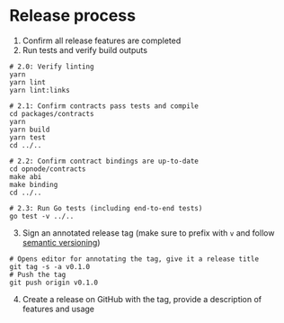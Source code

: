 # Release process

1. Confirm all release features are completed
2. Run tests and verify build outputs
  ```shell
  # 2.0: Verify linting
  yarn
  yarn lint
  yarn lint:links

  # 2.1: Confirm contracts pass tests and compile
  cd packages/contracts
  yarn
  yarn build
  yarn test
  cd ../..
  
  # 2.2: Confirm contract bindings are up-to-date
  cd opnode/contracts
  make abi
  make binding
  cd ../..
  
  # 2.3: Run Go tests (including end-to-end tests)
  go test -v ../..
  ```
3. Sign an annotated release tag (make sure to prefix with `v` and follow [semantic versioning](https://semver.org/))
  ```shell
  # Opens editor for annotating the tag, give it a release title
  git tag -s -a v0.1.0
  # Push the tag
  git push origin v0.1.0
  ```
4. Create a release on GitHub with the tag, provide a description of features and usage

